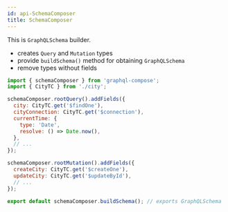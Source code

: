 ```yaml
---
id: api-SchemaComposer
title: SchemaComposer
---
```


This is `GraphQLSchema` builder.

* creates `Query` and `Mutation` types
* provide `buildSchema()` method for obtaining `GraphQLSchema`
* remove types without fields

```js
import { schemaComposer } from 'graphql-compose';
import { CityTC } from './city';

schemaComposer.rootQuery().addFields({
  city: CityTC.get('$findOne'),
  cityConnection: CityTC.get('$connection'),
  currentTime: {
    type: 'Date',
    resolve: () => Date.now(),
  },
  // ...
});

schemaComposer.rootMutation().addFields({
  createCity: CityTC.get('$createOne'),
  updateCity: CityTC.get('$updateById'),
  // ...
});

export default schemaComposer.buildSchema(); // exports GraphQLSchema
```
